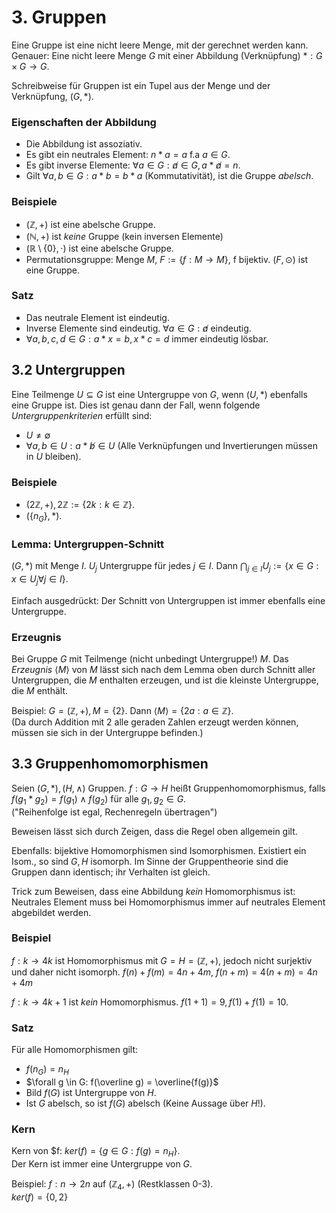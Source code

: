 # 3. Gruppen
Eine Gruppe ist eine nicht leere Menge, mit der gerechnet werden kann.  
Genauer: Eine nicht leere Menge $G$ mit einer Abbildung (Verknüpfung)
$*: G \times G \to G$. 

Schreibweise für Gruppen ist ein Tupel aus der Menge und der Verknüpfung,
$(G, *)$.

### Eigenschaften der Abbildung
- Die Abbildung ist assoziativ.
- Es gibt ein neutrales Element: $n * a = a$ f.a $a \in G$.
- Es gibt inverse Elemente: $\forall a \in G: \not a \in G, a * \not a = n$.
- Gilt $\forall a,b \in G: a * b = b * a$ (Kommutativität), ist die Gruppe
  *abelsch*.

### Beispiele
- $(\mathbb{Z}, +)$ ist eine abelsche Gruppe.
- $(\mathbb{N}, +)$ ist *keine* Gruppe (kein inversen Elemente)
- $(\mathbb{R} \setminus \{0\}, \cdot)$ ist eine abelsche Gruppe.
- Permutationsgruppe: Menge $M$, $F := \{ f: M \to M\}$, f bijektiv.
  $(F, \odot)$ ist eine Gruppe.

### Satz
- Das neutrale Element ist eindeutig.
- Inverse Elemente sind eindeutig. $\forall a \in G: \not a$ eindeutig.
- $\forall a,b,c,d \in G: a * x = b, x * c = d$ immer eindeutig lösbar.


## 3.2 Untergruppen
Eine Teilmenge $U \subseteq G$ ist eine Untergruppe von $G$, wenn $(U, *)$
ebenfalls eine Gruppe ist. Dies ist genau dann der Fall, wenn folgende
*Untergruppenkriterien* erfüllt sind:

- $U \not= \emptyset$
- $\forall a, b \in U: a * \not b \in U$ (Alle Verknüpfungen und
  Invertierungen müssen in $U$ bleiben).

### Beispiele
- $(2\mathbb{Z}, +), 2\mathbb{Z} := \{ 2k: k \in \mathbb{Z} \}$.
- $(\{n_G\}, *)$.

### Lemma: Untergruppen-Schnitt
$(G, *)$ mit Menge $I$. $U_j$ Untergruppe für jedes $j \in I$.
Dann $\bigcap_{j \in I} U_j := \{ x \in G: x \in U_j \forall j \in I \}$.

Einfach ausgedrückt: Der Schnitt von Untergruppen ist immer ebenfalls eine
Untergruppe.

### Erzeugnis
Bei Gruppe $G$ mit Teilmenge (nicht unbedingt Untergruppe!) $M$.
Das *Erzeugnis* $\langle M \rangle$ von $M$ lässt sich nach dem Lemma oben
durch Schnitt aller Untergruppen, die $M$ enthalten erzeugen, und ist die
kleinste Untergruppe, die $M$ enthält.

Beispiel: $G = (\mathbb{Z}, +), M = \{2\}$. Dann 
$\langle M \rangle = \{ 2a: a \in \mathbb{Z} \}$.  
(Da durch Addition mit 2 alle geraden Zahlen erzeugt werden können,
müssen sie sich in der Untergruppe befinden.)


## 3.3 Gruppenhomomorphismen
Seien $(G, *), (H, \land)$ Gruppen. $f: G \to H$ heißt Gruppenhomomorphismus,
falls $f(g_1 * g_2) = f(g_1) \land f(g_2)$ für alle $g_1, g_2 \in G$.  
("Reihenfolge ist egal, Rechenregeln übertragen")

Beweisen lässt sich durch Zeigen, dass die Regel oben allgemein gilt.

Ebenfalls: bijektive Homomorphismen sind Isomorphismen.
Existiert ein Isom., so sind $G, H$ isomorph. Im Sinne der Gruppentheorie
sind die Gruppen dann identisch; ihr Verhalten ist gleich.

Trick zum Beweisen, dass eine Abbildung *kein* Homomorphismus ist: Neutrales
Element muss bei Homomorphismus immer auf neutrales Element abgebildet
werden.

### Beispiel
$f: k \to 4k$ ist Homomorphismus mit $G = H = (\mathbb{Z}, +)$, jedoch nicht
surjektiv und daher nicht isomorph.
$f(n) + f(m) = 4n + 4m$, $f(n + m) = 4(n + m) = 4n + 4m$

$f: k \to 4k + 1$ ist *kein* Homomorphismus.
$f(1 + 1) = 9, f(1) + f(1) = 10$.

### Satz
Für alle Homomorphismen gilt:

- $f(n_G) = n_H$
- $\forall g \in G: f(\overline g) = \overline{f(g)}$
- Bild $f(G)$ ist Untergruppe von $H$.
- Ist $G$ abelsch, so ist $f(G)$ abelsch (Keine Aussage über $H$!).

### Kern
Kern von $f: $ker(f) = \{ g \in G: f(g) = n_H \}$.  
Der Kern ist immer eine Untergruppe von $G$.

Beispiel: $f: n \to 2n$ auf $(\mathbb{Z}_4, +)$ (Restklassen 0-3).  
$ker(f) = \{ 0, 2 \}$

